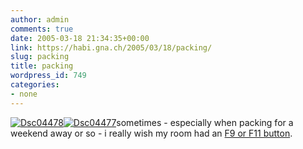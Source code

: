 ```yaml
---
author: admin
comments: true
date: 2005-03-18 21:34:35+00:00
link: https://habi.gna.ch/2005/03/18/packing/
slug: packing
title: packing
wordpress_id: 749
categories:
- none
---
```



[![Dsc04478](https://habi.gna.ch/blog/images/DSC04478-tm.jpg)](https://habi.gna.ch/blog/images/DSC04478.jpg)[![Dsc04477](https://habi.gna.ch/blog/images/DSC04477-tm.jpg)](https://habi.gna.ch/blog/images/DSC04477.jpg)sometimes - especially when packing for a weekend away or so - i really wish my room had an [F9 or F11 button](http://www.apple.com/macosx/features/expose/).


